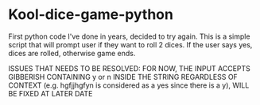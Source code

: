 # Kool-dice-game-python
First python code I've done in years, decided to try again. This is a simple script that will prompt user if they want to roll 2 dices. If the user says yes, dices are rolled, otherwise game ends.


ISSUES THAT NEEDS TO BE RESOLVED:
FOR NOW, THE INPUT ACCEPTS GIBBERISH CONTAINING y or n INSIDE THE STRING REGARDLESS OF CONTEXT (e.g. hgfjjhgfyn is considered as a yes since there is a y), WILL BE FIXED AT LATER DATE
